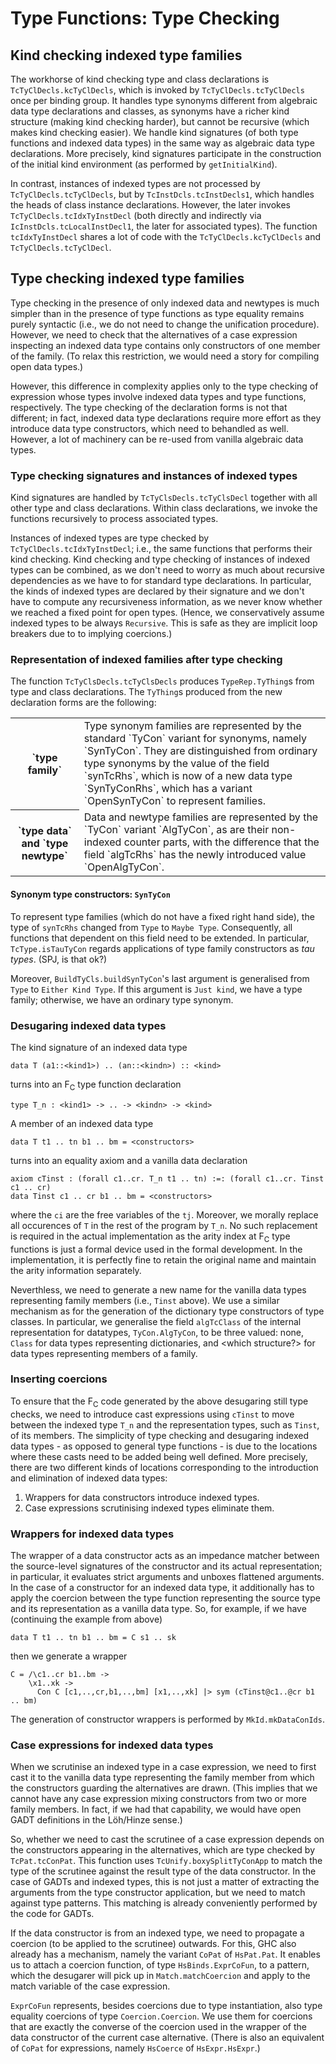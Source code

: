 # Type Functions: Type Checking

## Kind checking indexed type families


The workhorse of kind checking type and class declarations is `TcTyClDecls.kcTyClDecls`, which is invoked by `TcTyClDecls.tcTyClDecls` once per binding group.  It handles type synonyms different from algebraic data type declarations and classes, as synonyms have a richer kind structure (making kind checking harder), but cannot be recursive (which makes kind checking easier).  We handle kind signatures (of both type functions and indexed data types) in the same way as algebraic data type declarations.  More precisely, kind signatures participate in the construction of the initial kind environment (as performed by `getInitialKind`).


In contrast, instances of indexed types are not processed by `TcTyClDecls.tcTyClDecls`, but by `TcInstDcls.tcInstDecls1`, which handles the heads of class instance declarations.  However, the later invokes `TcTyClDecls.tcIdxTyInstDecl` (both directly and indirectly via `IcInstDcls.tcLocalInstDecl1`, the later for associated types).  The function `tcIdxTyInstDecl` shares a lot of code with the `TcTyClDecls.kcTyClDecls` and `TcTyClDecls.tcTyClDecl`.

## Type checking indexed type families


Type checking in the presence of only indexed data and newtypes is much simpler than in the presence of type functions as type equality remains purely syntactic (i.e., we do not need to change the unification procedure).  However, we need to check that the alternatives of a case expression inspecting an indexed data type contains only constructors of one member of the family.  (To relax this restriction, we would need a story for compiling open data types.)


However, this difference in complexity applies only to the type checking of expression whose types involve indexed data types and type functions, respectively.  The type checking of the declaration forms is not that different; in fact, indexed data type declarations require more effort as they introduce data type constructors, which need to behandled as well.  However, a lot of machinery can be re-used from vanilla algebraic data types.

### Type checking signatures and instances of indexed types


Kind signatures are handled by `TcTyClsDecls.tcTyClsDecl` together with all other type and class declarations.  Within class declarations, we invoke the functions recursively to process associated types.


Instances of indexed types are type checked by `TcTyClDecls.tcIdxTyInstDecl`; i.e., the same functions that performs their kind checking.  Kind checking and type checking of instances of indexed types can be combined, as we don't need to worry as much about recursive dependencies as we have to for standard type declarations.  In particular, the kinds of indexed types are declared by their signature and we don't have to compute any recursiveness information, as we never know whether we reached a fixed point for open types.  (Hence, we conservatively assume indexed types to be always `Recursive`.  This is safe as they are implicit loop breakers due to to implying coercions.)

### Representation of indexed families after type checking


The function `TcTyClsDecls.tcTyClsDecls` produces `TypeRep.TyThing`s from type and class declarations.  The `TyThing`s produced from the new declaration forms are the following:

<table><tr><th>`type family`</th>
<td>
Type synonym families are represented by the standard `TyCon` variant for synonyms, namely `SynTyCon`.  They are distinguished from ordinary type synonyms by the value of the field `synTcRhs`, which is now of a new data type `SynTyConRhs`, which has a variant `OpenSynTyCon` to represent families.
</td></tr>
<tr><th>`type data` and `type newtype`</th>
<td>
Data and newtype families are represented by the `TyCon` variant `AlgTyCon`, as are their non-indexed counter parts, with the difference that the field `algTcRhs` has the newly introduced value `OpenAlgTyCon`. 
</td></tr></table>

#### Synonym type constructors: `SynTyCon`


To represent type families (which do not have a fixed right hand side), the type of `synTcRhs` changed from `Type` to `Maybe Type`.  Consequently, all functions that dependent on this field need to be extended.  In particular, `TcType.isTauTyCon` regards applications of type family constructors as *tau types*.  (SPJ, is that ok?)


Moreover, `BuildTyCls.buildSynTyCon`'s last argument is generalised from `Type` to `Either Kind Type`.  If this argument is `Just kind`, we have a type family; otherwise, we have an ordinary type synonym.

### Desugaring indexed data types


The kind signature of an indexed data type

```wiki
data T (a1::<kind1>) .. (an::<kindn>) :: <kind>
```


turns into an F<sub>C</sub> type function declaration

```wiki
type T_n : <kind1> -> .. -> <kindn> -> <kind>
```


A member of an indexed data type

```wiki
data T t1 .. tn b1 .. bm = <constructors>
```


turns into an equality axiom and a vanilla data declaration

```wiki
axiom cTinst : (forall c1..cr. T_n t1 .. tn) :=: (forall c1..cr. Tinst c1 .. cr)
data Tinst c1 .. cr b1 .. bm = <constructors>
```


where the `ci` are the free variables of the `tj`.  Moreover, we morally replace all occurences of `T` in the rest of the program by `T_n`.  No such replacement is required in the actual implementation as the arity index at F<sub>C</sub> type functions is just a formal device used in the formal development.  In the implementation, it is perfectly fine to retain the original name and maintain the arity information separately.


Neverthless, we need to generate a new name for the vanilla data types representing family members (i.e., `Tinst` above).  We use a similar mechanism as for the generation of the dictionary type constructors of type classes.  In particular, we generalise the field `algTcClass` of the internal representation for datatypes, `TyCon.AlgTyCon`, to be three valued: none, `Class` for data types representing dictionaries, and \<which structure?\> for data types representing members of a family.

### Inserting coercions


To ensure that the F<sub>C</sub> code generated by the above desugaring still type checks, we need to introduce cast expressions using `cTinst` to move between the indexed type `T_n` and the representation types, such as `Tinst`, of its members.  The simplicity of type checking and desugaring indexed data types - as opposed to general type functions - is due to the locations where these casts need to be added being well defined.  More precisely, there are two different kinds of locations corresponding to the introduction and elimination of indexed data types:

1. Wrappers for data constructors introduce indexed types.
1. Case expressions scrutinising indexed types eliminate them.

### Wrappers for indexed data types


The wrapper of a data constructor acts as an impedance matcher between the source-level signatures of the constructor and its actual representation; in particular, it evaluates strict arguments and unboxes flattened arguments.  In the case of a constructor for an indexed data type, it additionally has to apply the coercion between the type function representing the source type and its representation as a vanilla data type.  So, for example, if we have (continuing the example from above)

```wiki
data T t1 .. tn b1 .. bm = C s1 .. sk
```


then we generate a wrapper

```wiki
C = /\c1..cr b1..bm ->
    \x1..xk ->
      Con C [c1,..,cr,b1,..,bm] [x1,..,xk] |> sym (cTinst@c1..@cr b1 .. bm)
```


The generation of constructor wrappers is performed by `MkId.mkDataConIds`.

### Case expressions for indexed data types


When we scrutinise an indexed type in a case expression, we need to first cast it to the vanilla data type representing the family member from which the constructors guarding the alternatives are drawn.  (This implies that we cannot have any case expression mixing constructors from two or more family members.  In fact, if we had that capability, we would have open GADT definitions in the Löh/Hinze sense.)


So, whether we need to cast the scrutinee of a case expression depends on the constructors appearing in the alternatives, which are type checked by `TcPat.tcConPat`.  This function uses `TcUnify.boxySplitTyConApp` to match the type of the scrutinee against the result type of the data constructor.  In the case of GADTs and indexed types, this is not just a matter of extracting the arguments from the type constructor application, but we need to match against type patterns.  This matching is already conveniently performed by the code for GADTs.


If the data constructor is from an indexed type, we need to propagate a coercion (to be applied to the scrutinee) outwards.  For this, GHC also already has a mechanism, namely the variant `CoPat` of `HsPat.Pat`.  It enables us to attach a coercion function, of type `HsBinds.ExprCoFun`, to a pattern, which the desugarer will pick up in `Match.matchCoercion` and apply to the match variable of the case expression.

`ExprCoFun` represents, besides coercions due to type instantiation, also type equality coercions of type `Coercion.Coercion`.  We use them for coercions that are exactly the converse of the coercion used in the wrapper of the data constructor of the current case alternative.  (There is also an equivalent of `CoPat` for expressions, namely `HsCoerce` of `HsExpr.HsExpr`.)
